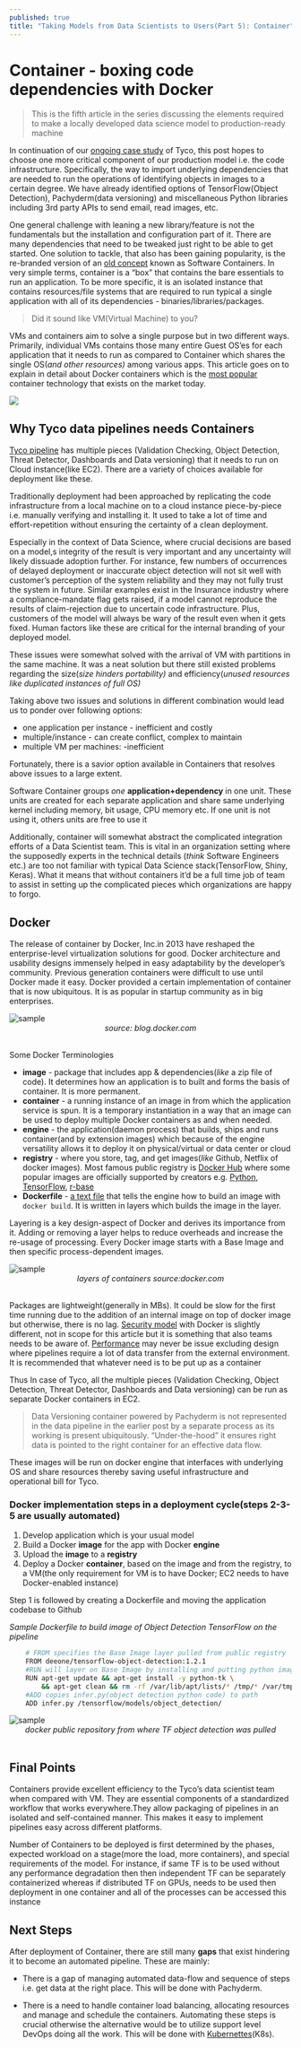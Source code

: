 ```yaml
---
published: true
title: "Taking Models from Data Scientists to Users(Part 5): Container"
---
```

# Container - boxing code dependencies with Docker

> This is the fifth article in the series discussing the elements required to make a locally developed data science model to production-ready machine


In continuation of our [ongoing case study](https://github.com/anuragsoni9/ProductionScale/blob/master/03-%20Models.md) of Tyco, this post hopes to choose one more critical component of our production model i.e.  the code infrastructure. Specifically, the way to import underlying dependencies that are needed to run the operations of identifying objects in images to a certain degree. We have already identified options of TensorFlow(Object Detection), Pachyderm(data versioning) and miscellaneous Python libraries including 3rd party APIs to send email, read images, etc. 

One general challenge with leaning a new library/feature is not the fundamentals but the installation and configuration part of it. There are many dependencies that need to be tweaked just right to be able to get started. 
One solution to tackle, that also has been gaining popularity, is the re-branded version of an [old concept](https://blog.aquasec.com/a-brief-history-of-containers-from-1970s-chroot-to-docker-2016) known as Software Containers. In very simple terms, container is a “box” that contains the bare essentials to run an application. To be more specific, it is an isolated instance that contains resources/file systems that are required to run typical a single application with all of its dependencies - binaries/libraries/packages.


> Did it sound like VM(Virtual Machine) to you? 

VMs and containers aim to solve a single purpose but in two different ways. 
Primarily, individual VMs contains those many entire Guest OS’es for each application that it needs to run as compared to Container which shares the single OS(*and other resources)* among various apps. This article goes on to explain in detail about Docker containers which is the [most popular](http://www.businesscloudnews.com/2016/02/11/exponential-docker-usage-shows-container-popularity/) container technology that exists on the market today.

![](https://d2mxuefqeaa7sj.cloudfront.net/s_C2726DC62A6AD62AF2784CD3ADE7F1F631094866C87D116D0EB8B068E6FC3E27_1511937217929_image.png)

## Why Tyco data pipelines needs Containers

[Tyco pipeline](https://github.com/anuragsoni9/ProductionScale/blob/master/04-pipeline.md) has multiple pieces (Validation Checking, Object Detection, Threat Detector, Dashboards and  Data versioning) that it needs to run on Cloud instance(like EC2). There are a variety of choices available for deployment like these.

Traditionally deployment had been approached by replicating the code infrastructure from a local machine on to a cloud instance piece-by-piece i.e. manually  verifying and installing it. It used to take a lot of time and effort-repetition without ensuring the certainty of a clean deployment.

Especially in the context of Data Science, where crucial decisions are based on a model,s integrity of the result is very important and any uncertainty will likely dissuade adoption further. For instance, few numbers of occurrences of delayed deployment or inaccurate object detection will not sit well with customer’s perception of the system reliability and they may not fully trust the system in future.  Similar examples exist in the Insurance industry where a compliance-mandate flag gets raised, if a model cannot reproduce the results of claim-rejection due to uncertain code infrastructure. Plus, customers of the model will always be wary of the result even when it gets fixed. Human factors like these are critical for the internal branding of your deployed model. 

These issues were somewhat solved with the arrival of VM with partitions in the same machine. It was a neat solution but there still existed problems regarding the size(*size hinders portability)* and efficiency(*unused resources like duplicated instances of full OS)*

Taking above two issues and solutions in different combination would lead us to ponder over following options: 

- one application per instance  - inefficient and costly
- multiple/instance - can create conflict, complex to maintain
- multiple VM per machines: -inefficient

Fortunately, there is a savior option available in Containers that resolves above issues to a large extent.

Software Container groups *one* **application+dependency** in one unit. These units are created for each separate application and share same underlying kernel including memory, bit usage, CPU memory etc. If one unit is not using it, others units  are free to use it

Additionally, container will somewhat abstract the complicated integration efforts of a Data Scientist team. This is vital in an organization setting where the supposedly experts in the technical details (*think* Software Engineers etc.) are too not familiar with typical Data Science stack(TensorFlow, Shiny, Keras). What it means that without containers it’d be a full time job of team to assist in setting up the complicated pieces which organizations are happy to forgo.

## Docker

The release of  container  by Docker, Inc.in 2013 have reshaped the enterprise-level virtualization solutions for good. Docker architecture and usability designs immensely helped in easy adaptability by the developer’s community. Previous generation containers were difficult to use until Docker made it easy. Docker provided a certain implementation of container that is now ubiquitous. It is as popular in startup community as in big enterprises.

<div class="image">
<img src="http://img.scoop.it/EBV5W75WRVK1jeAI68bS5bnTzqrqzN7Y9aBZTaXoQ8Q=" alt="sample">
  <div  align="center"><i>source: blog.docker.com</i></div>
</div>
<br>

Some Docker Terminologies

- **image** - package that includes app & dependencies(*like* a zip file of code). It determines how an application is to built and forms the basis of container. It is more permanent.
- **container** - a running instance of an image in from which the application service is spun.  It is a temporary instantiation in a way that an image can be used to deploy multiple Docker containers as and when needed.
- **engine** - the application(daemon process) that builds, ships and runs container(and by extension images) which because of the engine versatility allows it to deploy it on physical/virtual or data center or cloud
- **registry** - where you store, tag, and get images(*like* Github, Netflix of docker images). Most famous public registry is [Docker Hub](https://hub.docker.com/) where some popular images are officially supported by creators e.g. [Python](https://hub.docker.com/_/python/), [TensorFlow](https://hub.docker.com/r/tensorflow/tensorflow/), [r-base](https://hub.docker.com/_/r-base/)
- **Dockerfile** - [a text file](https://docs.docker.com/engine/reference/builder/) that tells the engine how to build an image with `docker build`. It is written in layers which builds the image in the layer.

Layering is a key design-aspect of Docker and derives its importance from it. Adding or removing a layer helps to reduce overheads and increase the re-usage of processing. Every Docker image starts with a Base Image and then specific process-dependent images.


<div class="image">
<img src="http://blog-assets.risingstack.com/2015/05/docker-layers.png" alt="sample">
  <div  align="center"><i>layers of containers source:docker.com</i></div>
</div>
<br>


Packages are lightweight(generally in MBs). It could be slow for the first time running due to the addition of an internal image on top of docker image but otherwise, there is no lag. [Security model](https://docs.docker.com/engine/security/security/) with Docker is slightly different, not in scope for this article but it is something that also teams needs to be aware of. [Performance](https://containerjournal.com/2016/11/21/docker-not-faster-vms-just-efficient/) may never be issue excluding design where pipelines require a lot of data transfer from the external environment. It is recommended that whatever need is to be put up as a container

Thus In case of Tyco, all the multiple pieces (Validation Checking, Object Detection, Threat Detector, Dashboards and  Data versioning) can be run as separate Docker containers in EC2. 


> Data Versioning container powered by Pachyderm is not represented in the data pipeline in the earlier post by a separate process as its working is present ubiquitously. “Under-the-hood” it ensures right data is pointed to the right container for an effective data flow.

These images will be run on docker engine that interfaces with underlying OS and share resources thereby saving useful infrastructure and operational bill for Tyco.

### Docker implementation steps in a deployment cycle(steps 2-3-5 are usually automated)

1. Develop application which is your usual model
2. Build a Docker **image** for the app with Docker **engine**
3. Upload the **image** to a **registry**
4. Deploy a Docker **container**, based on the image and from the registry, to a VM(the only requirement for VM is to have Docker; EC2 needs to have Docker-enabled instance)

Step 1 is followed by creating a Dockerfile and moving the application codebase to Github

*Sample Dockerfile to build image of Object Detection TensorFlow on the pipeline*
```sh
    # FROM specifies the Base Image layer pulled from public registry
    FROM deeone/tensorflow-object-detection:1.2.1
    #RUN will layer on Base Image by installing and putting python image
    RUN apt-get update && apt-get install -y python-tk \
        && apt-get clean && rm -rf /var/lib/apt/lists/* /tmp/* /var/tmp/*
    #ADD copies infer.py(object detection python code) to path
    ADD infer.py /tensorflow/models/object_detection/ 
```

<div class="image">
<img src="https://d2mxuefqeaa7sj.cloudfront.net/s_C2726DC62A6AD62AF2784CD3ADE7F1F631094866C87D116D0EB8B068E6FC3E27_1511955683586_image.png" alt="sample">
  <div  align="center"><i>docker public repository from where TF object detection was pulled</i></div>
</div>
<br>


## Final Points

Containers provide excellent efficiency to the Tyco’s data scientist team when compared with VM. They are essential components of a standardized workflow that works everywhere.They allow packaging of pipelines in an isolated and self-contained manner. This makes it easy to implement pipelines easy across different platforms. 

Number of Containers to be deployed is first determined by the phases, expected workload on a stage(more the load, more containers), and special requirements of  the model. For instance, if same TF is to be used without any performance degradation then then independent TF can be separately containerized whereas  if distributed TF on GPUs, needs to be used  then deployment in one container and all of the processes can be accessed this instance


## Next Steps

After deployment of Container, there are still many **gaps** that exist hindering it to become an automated pipeline. These are mainly:


- There is a gap of managing automated data-flow and sequence of steps i.e. get data at the right place. This will be done with Pachyderm. 


-  There is a need to handle container load balancing, allocating resources and manage and schedule the containers. Automating these steps is crucial otherwise the alternative would be to utilize support level DevOps doing all the work. This will be done with [Kubernettes](https://kubernetes.io/docs/concepts/overview/what-is-kubernetes/#why-do-i-need-kubernetes-and-what-can-it-do)(K8s).

